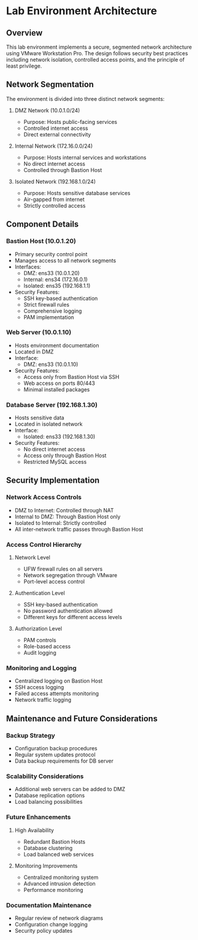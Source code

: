 # Lab Environment Architecture

## Overview
This lab environment implements a secure, segmented network architecture using VMware Workstation Pro. The design follows security best practices including network isolation, controlled access points, and the principle of least privilege.

## Network Segmentation
The environment is divided into three distinct network segments:

1. DMZ Network (10.0.1.0/24)
   - Purpose: Hosts public-facing services
   - Controlled internet access
   - Direct external connectivity

2. Internal Network (172.16.0.0/24)
   - Purpose: Hosts internal services and workstations
   - No direct internet access
   - Controlled through Bastion Host

3. Isolated Network (192.168.1.0/24)
   - Purpose: Hosts sensitive database services
   - Air-gapped from internet
   - Strictly controlled access

## Component Details

### Bastion Host (10.0.1.20)
- Primary security control point
- Manages access to all network segments
- Interfaces:
  * DMZ: ens33 (10.0.1.20)
  * Internal: ens34 (172.16.0.1)
  * Isolated: ens35 (192.168.1.1)
- Security Features:
  * SSH key-based authentication
  * Strict firewall rules
  * Comprehensive logging
  * PAM implementation

### Web Server (10.0.1.10)
- Hosts environment documentation
- Located in DMZ
- Interface:
  * DMZ: ens33 (10.0.1.10)
- Security Features:
  * Access only from Bastion Host via SSH
  * Web access on ports 80/443
  * Minimal installed packages

### Database Server (192.168.1.30)
- Hosts sensitive data
- Located in isolated network
- Interface:
  * Isolated: ens33 (192.168.1.30)
- Security Features:
  * No direct internet access
  * Access only through Bastion Host
  * Restricted MySQL access

## Security Implementation

### Network Access Controls
- DMZ to Internet: Controlled through NAT
- Internal to DMZ: Through Bastion Host only
- Isolated to Internal: Strictly controlled
- All inter-network traffic passes through Bastion Host

### Access Control Hierarchy
1. Network Level
   - UFW firewall rules on all servers
   - Network segregation through VMware
   - Port-level access control

2. Authentication Level
   - SSH key-based authentication
   - No password authentication allowed
   - Different keys for different access levels

3. Authorization Level
   - PAM controls
   - Role-based access
   - Audit logging

### Monitoring and Logging
- Centralized logging on Bastion Host
- SSH access logging
- Failed access attempts monitoring
- Network traffic logging

## Maintenance and Future Considerations

### Backup Strategy
- Configuration backup procedures
- Regular system updates protocol
- Data backup requirements for DB server

### Scalability Considerations
- Additional web servers can be added to DMZ
- Database replication options
- Load balancing possibilities

### Future Enhancements
1. High Availability
   - Redundant Bastion Hosts
   - Database clustering
   - Load balanced web services

2. Monitoring Improvements
   - Centralized monitoring system
   - Advanced intrusion detection
   - Performance monitoring

### Documentation Maintenance
- Regular review of network diagrams
- Configuration change logging
- Security policy updates
